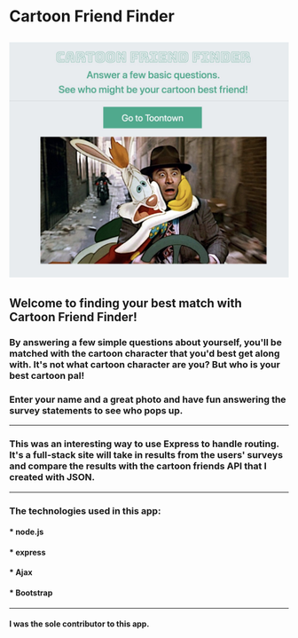 # Cartoon Friend Finder

![Display Cartoon Friend Finder page](./app/public/images/cartoonfriend.jpg)
----------------------------------------------------------------------------------------
## Welcome to finding your best match with Cartoon Friend Finder!

### By answering a few simple questions about yourself, you'll be matched with the cartoon character that you'd best get along with. It's not what cartoon character are you? But who is your best cartoon pal! 

### Enter your name and a great photo and have fun answering the survey statements to see who pops up.
----------------------------------------------------------------------------------------
### This was an interesting way to use Express to handle routing. It's a full-stack site will take in results from the users' surveys and compare the results with the cartoon friends API that I created with JSON. 
----------------------------------------------------------------------------------------
### The technologies used in this app:
#### * node.js
#### * express
#### * Ajax
#### * Bootstrap

----------------------------------------------------------------------------------------
#### I was the sole contributor to this app.
